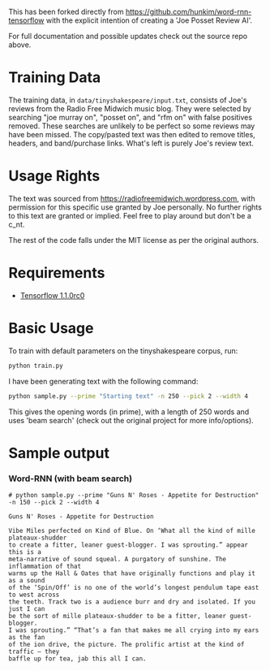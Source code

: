 This has been forked directly from https://github.com/hunkim/word-rnn-tensorflow with the explicit intention of creating a 'Joe Posset Review AI'.

For full documentation and possible updates check out the source repo above.

# Training Data

The training data, in ```data/tinyshakespeare/input.txt```, consists of Joe's reviews from the Radio Free Midwich music blog. They were selected by searching "joe murray on", "posset on", and "rfm on" with false positives removed. These searches are unlikely to be perfect so some reviews may have been missed. The copy/pasted text was then edited to remove titles, headers, and band/purchase links. What's left is purely Joe's review text.

# Usage Rights

The text was sourced from https://radiofreemidwich.wordpress.com, with permission for this specific use granted by Joe personally. No further rights to this text are granted or implied. Feel free to play around but don't be a c_nt.

The rest of the code falls under the MIT license as per the original authors.

# Requirements
- [Tensorflow 1.1.0rc0](http://www.tensorflow.org)

# Basic Usage
To train with default parameters on the tinyshakespeare corpus, run:
```bash
python train.py
```

I have been generating text with the following command:
```bash
python sample.py --prime "Starting text" -n 250 --pick 2 --width 4
```
This gives the opening words (in prime), with a length of 250 words and uses 'beam search' (check out the original project for more info/options).

# Sample output



### Word-RNN (with beam search)
```
# python sample.py --prime "Guns N' Roses - Appetite for Destruction" -n 150 --pick 2 --width 4

Guns N' Roses - Appetite for Destruction

Vibe Miles perfected on Kind of Blue. On ‘What all the kind of mille plateaux-shudder
to create a fitter, leaner guest-blogger. I was sprouting.” appear this is a
meta-narrative of sound squeal. A purgatory of sunshine. The inflammation of that
warms up the Hall & Oates that have originally functions and play it as a sound
of the ‘Spin/Off’ is no one of the world’s longest pendulum tape east to west across
the teeth. Track two is a audience burr and dry and isolated. If you just I can
be the sort of mille plateaux-shudder to be a fitter, leaner guest-blogger.
I was sprouting.” “That’s a fan that makes me all crying into my ears as the fan
of the ion drive, the picture. The prolific artist at the kind of traffic – they
baffle up for tea, jab this all I can.
```
